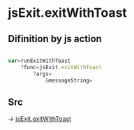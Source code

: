 # jsExit.exitWithToast

## Difinition by js action

```js.js

var=runExitWithToast
	?func=jsExit.exitWithToast
		?args=
			&messageString=
```

## Src

-> [jsExit.exitWithToast](https://github.com/puutaro/CommandClick/blob/master/app/src/main/java/com/puutaro/commandclick/fragment_lib/terminal_fragment/js_interface/system/JsExit.kt#L30)


